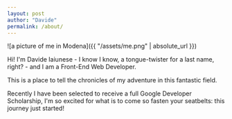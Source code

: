 ```yaml
---
layout: post
author: "Davide"
permalink: /about/
---
```


![a picture of me in Modena]({{ "/assets/me.png" | absolute_url }})

Hi! I'm Davide Iaiunese - I know I know, a tongue-twister for a last name, right? - and I am a Front-End Web Developer. 

This is a place to tell the chronicles of my adventure in this fantastic field. 

Recently I have been selected to receive a full Google Developer Scholarship, I'm so excited for what is to come so fasten your seatbelts: this journey just started! 
